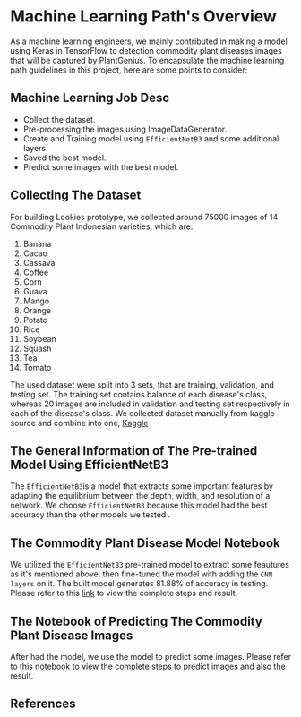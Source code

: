 # Machine Learning Path's Overview  
As a machine learning engineers, we mainly contributed in making a model using Keras in TensorFlow to detection commodity plant diseases images that will be captured by PlantGenius. To encapsulate the machine learning path guidelines in this project, here are some points to consider:

## Machine Learning Job Desc  
* Collect the dataset.
* Pre-processing the images using ImageDataGenerator.
* Create and Training model using `EfficientNetB3` and some additional layers.
* Saved the best model.
* Predict some images with the best model.

## Collecting The Dataset  
For building Lookies prototype, we collected around 75000 images of 14 Commodity Plant Indonesian varieties, which are:
1. Banana
2. Cacao
3. Cassava
4. Coffee
5. Corn
6. Guava
7. Mango
8. Orange
9. Potato
10. Rice
11. Soybean
12. Squash
13. Tea
14. Tomato

The used dataset were split into 3 sets, that are training, validation, and testing set. The training set contains balance of each disease's class, whereas 20 images are included in validation and testing set respectively in each of the disease's class. We collected dataset manually from kaggle source and combine into one, 
[Kaggle](https://www.kaggle.com/datasets/tanukii/plantgeniusdataset)

## The General Information of The Pre-trained Model Using EfficientNetB3  
The `EfficientNetB3`is a model that extracts some important features by adapting the equilibrium between the depth, width, and resolution of a network. We choose `EfficientNetB3` because this model had the best accuracy than the other models we tested .

## The Commodity Plant Disease Model Notebook 
We utilized the `EfficientNetB3` pre-trained model to extract some feautures as it's mentioned above, then fine-tuned the model with adding the `CNN layers` on it. The built model generates 81.88% of accuracy in testing. Please refer to this [link](https://github.com/siabang35/Capstone-PlantGenius/blob/master/Machine_Learning/building_model_81_accuracy.ipynb) to view the complete steps and result.

## The Notebook of Predicting The Commodity Plant Disease Images  
After had the model, we use the model to predict some images. Please refer to this [notebook](https://github.com/siabang35/Capstone-PlantGenius/blob/master/Machine_Learning/predict_Images.ipynb) to view the complete steps to predict images and also the result.

## References

